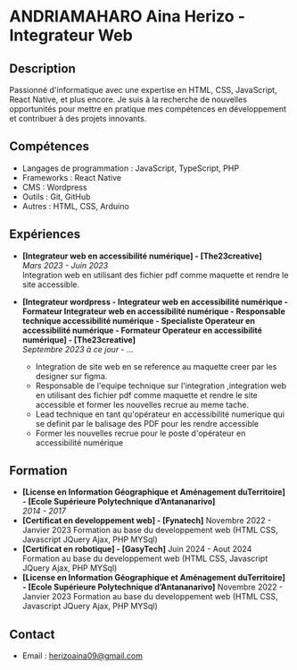 # ANDRIAMAHARO Aina Herizo - Integrateur Web

## Description
Passionné d'informatique avec une expertise en HTML, CSS, JavaScript, React Native, et plus encore. Je suis à la recherche de nouvelles opportunités pour mettre en pratique mes compétences en développement et contribuer à des projets innovants.

## Compétences
- Langages de programmation : JavaScript, TypeScript, PHP
- Frameworks : React Native
- CMS : Wordpress
- Outils : Git, GitHub
- Autres : HTML, CSS, Arduino

## Expériences
- **[Integrateur web en accessibilité numérique] - [The23creative]**  
  *Mars 2023 - Juin 2023*  
  Integration web en utilisant des fichier pdf comme maquette et rendre le site accessible.

- **[Integrateur wordpress - Integrateur web en accessibilité numérique - Formateur Integrateur web en accessibilité numérique - Responsable technique accessibilité numérique - Specialiste Operateur en accessibilité numérique - Formateur Operateur en accessibilité numérique] - [The23creative]**  
  *Septembre 2023 à ce jour - ...*  
  - Integration de site web en se reference au maquette creer par les designer sur figma.
  - Responsable de l'equipe technique sur l'integration ,integration web en utilisant des fichier pdf comme maquette et rendre le site accessible et former les nouvelles recrue au meme tache.
  - Lead technique en tant qu'opérateur en accessibilité numerique qui se definit par le balisage des PDF pour les rendre accessible
  - Former les nouvelles recrue pour le poste d'opérateur en accessibilité numérique

## Formation
- **[License en Information Géographique et Aménagement duTerritoire] - [Ecole Supérieure Polytechnique d’Antananarivo]**  
  *2014 - 2017*
- **[Certificat en developpement web] - [Fynatech]**
  Novembre 2022 - Janvier 2023
  Formation au base du developpement web (HTML CSS, Javascript JQuery Ajax, PHP MYSql)
- **[Certificat en robotique] - [GasyTech]**
  Juin 2024 - Aout 2024
  Formation au base du developpement web (HTML CSS, Javascript JQuery Ajax, PHP MYSql)
- **[License en Information Géographique et Aménagement duTerritoire] - [Ecole Supérieure Polytechnique d’Antananarivo]**
  Novembre 2022 - Janvier 2023
  Formation au base du developpement web (HTML CSS, Javascript JQuery Ajax, PHP MYSql)
  

## Contact
- Email : [herizoaina09@gmail.com](mailto:herizoaina09@gmail.com)

